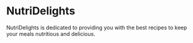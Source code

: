 # NutriDelights
NutriDelights is dedicated to providing you with the best recipes to keep your meals nutritious and delicious.
